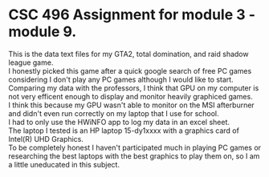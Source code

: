 # CSC 496 Assignment for module 3 - module 9.
This is the data text files for my GTA2, total domination, and raid shadow league game.
<br />
I honestly picked this game after a quick google search of free PC games considering I don't play any PC games although I would like to start. 
<br />
Comparing my data with the professors, I think that GPU on my computer is not very efficent enough to display and monitor heavily graphiced games. 
<br />
I think this because my GPU wasn't able to monitor on the MSI afterburner and didn't even run correctly on my laptop that I use for school. 
<br />
I had to only use the HWiNFO app to log my data in an excel sheet. 
<br />
The laptop I tested is an HP laptop 15-dy1xxxx with a graphics card of Intel(R) UHD Graphics.
<br />
To be completely honest I haven't participated much in playing PC games or researching the best laptops with the best graphics to play them on, so I am a little uneducated in this subject.
